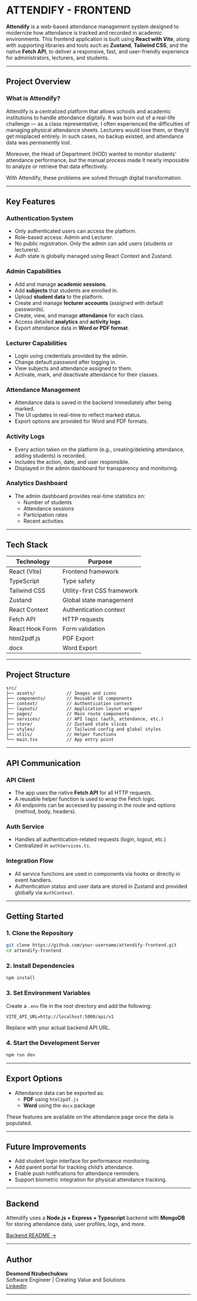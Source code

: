 # ATTENDIFY - FRONTEND

**Attendify** is a web-based attendance management system designed to modernize how attendance is tracked and recorded in academic environments. This frontend application is built using **React with Vite**, along with supporting libraries and tools such as **Zustand**, **Tailwind CSS**, and the native **Fetch API**, to deliver a responsive, fast, and user-friendly experience for administrators, lecturers, and students.

---

## Project Overview

### What is Attendify?

Attendify is a centralized platform that allows schools and academic institutions to handle attendance digitally. It was born out of a real-life challenge — as a class representative, I often experienced the difficulties of managing physical attendance sheets. Lecturers would lose them, or they’d get misplaced entirely. In such cases, no backup existed, and attendance data was permanently lost.

Moreover, the Head of Department (HOD) wanted to monitor students' attendance performance, but the manual process made it nearly impossible to analyze or retrieve that data effectively.

With Attendify, these problems are solved through digital transformation.

---

## Key Features

### Authentication System
- Only authenticated users can access the platform.
- Role-based access: Admin and Lecturer.
- No public registration. Only the admin can add users (students or lecturers).
- Auth state is globally managed using React Context and Zustand.

### Admin Capabilities
- Add and manage **academic sessions**.
- Add **subjects** that students are enrolled in.
- Upload **student data** to the platform.
- Create and manage **lecturer accounts** (assigned with default passwords).
- Create, view, and manage **attendance** for each class.
- Access detailed **analytics** and **activity logs**.
- Export attendance data in **Word or PDF format**.

### Lecturer Capabilities
- Login using credentials provided by the admin.
- Change default password after logging in.
- View subjects and attendance assigned to them.
- Activate, mark, and deactivate attendance for their classes.

### Attendance Management
- Attendance data is saved in the backend immediately after being marked.
- The UI updates in real-time to reflect marked status.
- Export options are provided for Word and PDF formats.

### Activity Logs
- Every action taken on the platform (e.g., creating/deleting attendance, adding students) is recorded.
- Includes the action, date, and user responsible.
- Displayed in the admin dashboard for transparency and monitoring.

### Analytics Dashboard
- The admin dashboard provides real-time statistics on:
  - Number of students
  - Attendance sessions
  - Participation rates
  - Recent activities

---

## Tech Stack

| Technology      | Purpose                            |
|-----------------|------------------------------------|
| React (Vite)    | Frontend framework                 |
| TypeScript      | Type safety                        |
| Tailwind CSS    | Utility-first CSS framework        |
| Zustand         | Global state management            |
| React Context   | Authentication context             |
| Fetch API       | HTTP requests                      |
| React Hook Form | Form validation                    |
| html2pdf.js     | PDF Export                         |
| docx            | Word Export                        |

---

## Project Structure

```
src/
├── assets/            // Images and icons
├── components/        // Reusable UI components
├── context/           // Authentication context
├── layouts/           // Application layout wrapper
├── pages/             // Main route components
├── services/          // API logic (auth, attendance, etc.)
├── store/             // Zustand state slices
├── styles/            // Tailwind config and global styles
├── utils/             // Helper functions
└── main.tsx           // App entry point
```

---

##  API Communication

### API Client

- The app uses the native **Fetch API** for all HTTP requests.
- A reusable helper function is used to wrap the Fetch logic.
- All endpoints can be accessed by passing in the route and options (method, body, headers).

### Auth Service

- Handles all authentication-related requests (login, logout, etc.)
- Centralized in `authServices.ts`.

### Integration Flow

- All service functions are used in components via hooks or directly in event handlers.
- Authentication status and user data are stored in Zustand and provided globally via `AuthContext`.

---

##  Getting Started

### 1. Clone the Repository

```bash
git clone https://github.com/your-username/attendify-frontend.git
cd attendify-frontend
```

### 2. Install Dependencies

```bash
npm install
```

### 3. Set Environment Variables

Create a `.env` file in the root directory and add the following:

```env
VITE_API_URL=http://localhost:5000/api/v1
```

Replace with your actual backend API URL.

### 4. Start the Development Server

```bash
npm run dev
```

---

##  Export Options

- Attendance data can be exported as:
  - **PDF** using `html2pdf.js`
  - **Word** using the `docx` package

These features are available on the attendance page once the data is populated.

---

##  Future Improvements

- Add student login interface for performance monitoring.
- Add parent portal for tracking child’s attendance.
- Enable push notifications for attendance reminders.
- Support biometric integration for physical attendance tracking.

---

## Backend

Attendify uses a **Node.js + Express + Typescript** backend with **MongoDB** for storing attendance data, user profiles, logs, and more.

[Backend README →](https://github.com/DesmondNzubechi/SMART-ATTENDANCE-SYSTEM-BACKEND)

---

## Author

**Desmond Nzubechukwu**  
Software Engineer | Creating Value and Solutions  
[LinkedIn](https://www.linkedin.com/in/desmondnzubechukwu/)  

---